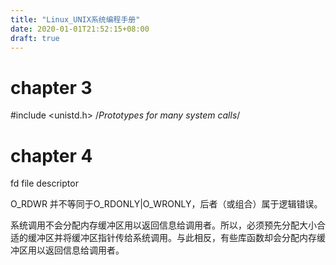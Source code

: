 ```yaml
---
title: "Linux_UNIX系统编程手册"
date: 2020-01-01T21:52:15+08:00
draft: true
---
```


# chapter 3
#include <unistd.h> /*Prototypes for many system calls*/

# chapter 4
fd file descriptor

O_RDWR 并不等同于O_RDONLY|O_WRONLY，后者（或组合）属于逻辑错误。

系统调用不会分配内存缓冲区用以返回信息给调用者。所以，必须预先分配大小合适的缓冲区并将缓冲区指针传给系统调用。与此相反，有些库函数却会分配内存缓冲区用以返回信息给调用者。